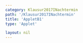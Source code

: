 ```yaml
---
category: Klausur2017INachtermin
path: '/Klausur2017INachtermin'
title: 'AppletB1'
type: 'Applet'

layout: nil
---
```

<link type="text/css" href="https://cdnjs.cloudflare.com/ajax/libs/jsxgraph/0.99.6/jsxgraph.css"><link rel="stylesheet" type="text/css" href="//cdnjs.cloudflare.com/ajax/libs/jsxgraph/0.99.7/jsxgraph.css" />
<div id="06e4d15c-e5c5-4973-b872-133ee64e7135" class="jxgbox" style="width:500px; height:500px">
<script type="text/javascript">
    (function() {
	const board = JXG.JSXGraph.initBoard('06e4d15c-e5c5-4973-b872-133ee64e7135', {
    							boundingbox: [-15, 15, 15, -15],
                  axis: true
              });


var f = x=> -JXG.Math.log(x+1, 3)+2;
var pf = board.create('functiongraph', [f], {strokecolor:'black', strokeWidth:3})
board.create('text', [5,3,'f1(x)'])

var g = x=> -2*JXG.Math.log(x, 3)+4.5;
var pg = board.create('functiongraph', [g], {strokecolor:'green', strokeWidth:3})
board.create('text', [-3,5,'f2(x)'])

var A = board.create('glider', [pf], {color:'orange'});
var D = board.create('point', [function(){return A.X()}, function(){return -2*JXG.Math.log(A.X(), 3)+4.5}], {name:'D'});
var B = board.create('point', [function(){return A.X()+2}, function(){return A.Y()}]);

var P = board.create('point', [function() { return -Math.cos(125 * Math.PI/180)+ D.X(); },
      function() { return Math.sin(125 * Math.PI/180)+D.Y(); }], {visible:false, name:'p'});
var DP = board.create('line', [D,P], {visible:false});

var BCp = board.create('point', [function(){return B.X()}, function(){return B.Y()+2}], {visible:false})
var Cl = board.create('line', [B,BCp], {visible:false});

var C = board.create('intersection', [DP, Cl], {name:'C'});

var AB = board.create('line', [A,B], {straightFirst:false, straightLast:false});
var CB = board.create('line', [C,B], {straightFirst:false, straightLast:false});
var CD = board.create('line', [C,D], {straightFirst:false, straightLast:false});
var AD = board.create('line', [A,D], {straightFirst:false, straightLast:false});
})()
  </script>
  </div>
